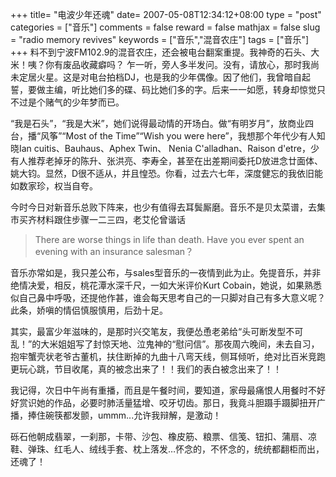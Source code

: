 +++
title= "电波少年还魂"
date= 2007-05-08T12:34:12+08:00
type = "post"
categories = ["音乐"]
comments = false
reward = false
mathjax = false
slug = "radio memory revives"
keywords = ["音乐","混音农庄"]
tags = ["音乐"]
+++
料不到宁波FM102.9的混音农庄，还会被电台翻案重提。我神奇的石头、大米！咦？你有废品收藏癖吗？ 乍一听，旁人多半发问。没有，请放心，那时我尚未定居火星。这是对电台拍档DJ，也是我的少年偶像。因了他们，我曾暗自起誓，要做主编，听比她们多的碟、码比她们多的字。后来一一如愿，转身却惊觉只不过是个赌气的少年梦而已。
<!--more-->
“我是石头”，“我是大米”，她们说得最动情的开场白。做“有明岁月”，放商业四台，播“风筝”“Most of the Time”“Wish you were here”，我想那个年代少有人知晓Ian cuitis、Bauhaus、Aphex Twin、 Nenia C'alladhan、Raison d'etre，少有人推荐老掉牙的陈升、张洪亮、李寿全，甚至在出差期间委托D放进念廿面体、姚大钧。显然，D很不适从，并且惶恐。你看，过去六七年，深度健忘的我依旧能如数家珍，权当自夸。

今时今日对新音乐总败下阵来，也少有值得去耳鬓厮磨。音乐不是贝太菜谱，去集市买齐材料跟住步骤一二三四，老艾伦曾谐话

>There are worse things in life than death. Have you ever spent an evening with an insurance salesman？

音乐亦常如是，我只差公布，与sales型音乐的一夜情到此为止。免提音乐，并非绝情决爱，相反，桃花潭水深千尺，一如大米评价Kurt Cobain，她说，如果熟悉似自己鼻中呼吸，还提他作甚，谁会每天思考自己的一只脚对自己有多大意义呢？此条，娇嗔的情侣慎服慎用，后劲十足。

其实，最富少年滋味的，是那时兴交笔友，我便怂恿老弟给“头可断发型不可乱！”的大米姐姐写了封惊天地、泣鬼神的“慰问信”。那夜周六晚间，未去自习，抱牢蟹壳状老爷古董机，扶住断掉的九曲十八弯天线，侧耳倾听，绝对比百米竞跑更玩心跳，节目收尾，真的被念出来了！！我们的表白被念出来了！！

我记得，次日中午尚有重播，而且是午餐时间，要知道，家母最痛恨人用餐时不好好赏识她的作品，必要时肺活量猛增、咬牙切齿。那日，我竟斗胆蹑手蹑脚扭开广播，捧住碗筷都发颤，ummm...允许我辩解，是激动！

砾石他朝成翡翠，一刹那，卡带、沙包、橡皮筋、粮票、信笺、钮扣、蒲扇、凉鞋、弹珠、红毛人、绒线手套、枕上落发…怀念的，不怀念的，统统都翻柜而出，还魂了！